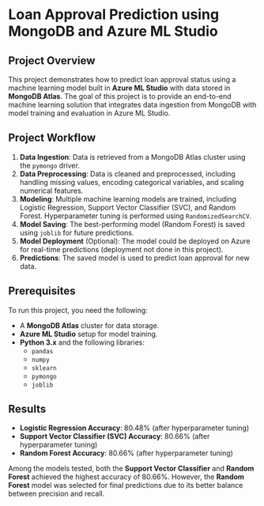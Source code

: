 # Loan Approval Prediction using MongoDB and Azure ML Studio

## Project Overview

This project demonstrates how to predict loan approval status using a machine learning model built in **Azure ML Studio** with data stored in **MongoDB Atlas**. The goal of this project is to provide an end-to-end machine learning solution that integrates data ingestion from MongoDB with model training and evaluation in Azure ML Studio.

## Project Workflow

1. **Data Ingestion**: Data is retrieved from a MongoDB Atlas cluster using the `pymongo` driver.
2. **Data Preprocessing**: Data is cleaned and preprocessed, including handling missing values, encoding categorical variables, and scaling numerical features.
3. **Modeling**: Multiple machine learning models are trained, including Logistic Regression, Support Vector Classifier (SVC), and Random Forest. Hyperparameter tuning is performed using `RandomizedSearchCV`.
4. **Model Saving**: The best-performing model (Random Forest) is saved using `joblib` for future predictions.
5. **Model Deployment** (Optional): The model could be deployed on Azure for real-time predictions (deployment not done in this project).
6. **Predictions**: The saved model is used to predict loan approval for new data.

## Prerequisites

To run this project, you need the following:

- A **MongoDB Atlas** cluster for data storage.
- **Azure ML Studio** setup for model training.
- **Python 3.x** and the following libraries:
  - `pandas`
  - `numpy`
  - `sklearn`
  - `pymongo`
  - `joblib`
 
## Results

- **Logistic Regression Accuracy**: 80.48% (after hyperparameter tuning)
- **Support Vector Classifier (SVC) Accuracy**: 80.66% (after hyperparameter tuning)
- **Random Forest Accuracy**: 80.66% (after hyperparameter tuning)

Among the models tested, both the **Support Vector Classifier** and **Random Forest** achieved the highest accuracy of 80.66%. However, the **Random Forest** model was selected for final predictions due to its better balance between precision and recall.
